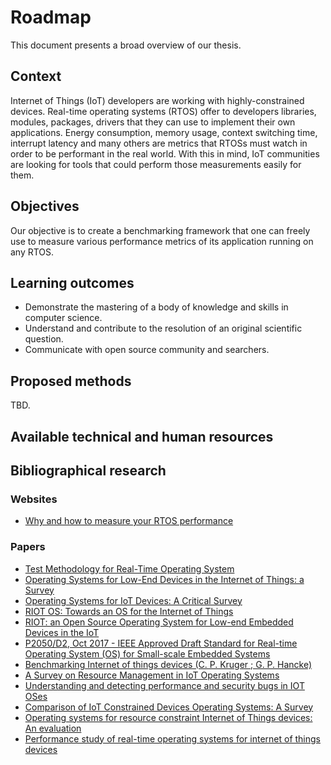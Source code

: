 # Roadmap

This document presents a broad overview of our thesis.

## Context

Internet of Things (IoT) developers are working with highly-constrained devices. 
Real-time operating systems (RTOS) offer to developers libraries, modules, packages, drivers that they can use to implement their own applications.
Energy consumption, memory usage, context switching time, interrupt latency and many others are metrics that RTOSs must watch in order to be performant in the real world.
With this in mind, IoT communities are looking for tools that could perform those measurements easily for them.

## Objectives

Our objective is to create a benchmarking framework that one can freely use to measure various performance metrics of its application running on any RTOS.

## Learning outcomes

- Demonstrate the mastering of a body of knowledge and skills in computer science.
- Understand and contribute to the resolution of an original scientific question.
- Communicate with open source community and searchers.

## Proposed methods

TBD.

## Available technical and human resources

## Bibliographical research

### Websites

- [Why and how to measure your RTOS performance](https://www.embedded.com/design/operating-systems/4437792/Why-and-how-to-measure-your-RTOS-performance)

### Papers

- [Test Methodology for Real-Time Operating System](https://www.researchgate.net/publication/279842112_Test_Methodology_for_Real-Time_Operating_System)
- [Operating Systems for Low-End Devices in the Internet of Things: a Survey](https://hal.inria.fr/hal-01245551/file/IoT-OS-survey.pdf)
- [Operating Systems for IoT Devices: A Critical Survey](https://ieeexplore.ieee.org/document/7166231/)
- [RIOT OS: Towards an OS for the Internet of Things](https://hal.inria.fr/hal-00945122/document)
- [RIOT: an Open Source Operating System for Low-end Embedded Devices in the IoT](https://ieeexplore.ieee.org/document/8315125?reload=true)
- [P2050/D2, Oct 2017 - IEEE Approved Draft Standard for Real-time Operating System (OS) for Small-scale Embedded Systems](https://ieeexplore.ieee.org/document/8283471/)
- [Benchmarking Internet of things devices (C. P. Kruger ; G. P. Hancke)](https://ieeexplore.ieee.org/document/6945583/)
- [A Survey on Resource Management in IoT Operating Systems](https://ieeexplore.ieee.org/document/8300305/)
- [Understanding and detecting performance and security bugs in IOT OSes](https://ieeexplore.ieee.org/document/7515933/)
- [Comparison of IoT Constrained Devices Operating Systems: A Survey](https://ieeexplore.ieee.org/document/8308310/)
- [Operating systems for resource constraint Internet of Things devices: An evaluation](https://muep.mau.se/bitstream/handle/2043/20810/Operating%20systems%20for%20resource%20constraint%20Internet%20of%20Things%20devices%3A%20%20An%20evaluation.pdf?sequence=2&isAllowed=y)
- [Performance study of real-time operating systems for internet of things devices](https://ieeexplore.ieee.org/document/8371785/)
